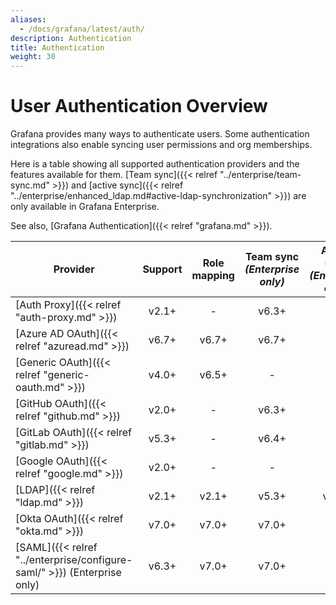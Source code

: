 ```yaml
---
aliases:
  - /docs/grafana/latest/auth/
description: Authentication
title: Authentication
weight: 30
---
```


# User Authentication Overview

Grafana provides many ways to authenticate users. Some authentication integrations also enable syncing user permissions and org memberships.

Here is a table showing all supported authentication providers and the features available for them. [Team sync]({{< relref "../enterprise/team-sync.md" >}}) and [active sync]({{< relref "../enterprise/enhanced_ldap.md#active-ldap-synchronization" >}}) are only available in Grafana Enterprise.

See also, [Grafana Authentication]({{< relref "grafana.md" >}}).

| Provider                                                                 | Support | Role mapping | Team sync<br> _(Enterprise only)_ | Active sync<br> _(Enterprise only)_ |
| ------------------------------------------------------------------------ | :-----: | :----------: | :-------------------------------: | :---------------------------------: |
| [Auth Proxy]({{< relref "auth-proxy.md" >}})                             |  v2.1+  |      -       |               v6.3+               |                  -                  |
| [Azure AD OAuth]({{< relref "azuread.md" >}})                            |  v6.7+  |    v6.7+     |               v6.7+               |                  -                  |
| [Generic OAuth]({{< relref "generic-oauth.md" >}})                       |  v4.0+  |    v6.5+     |                 -                 |                  -                  |
| [GitHub OAuth]({{< relref "github.md" >}})                               |  v2.0+  |      -       |               v6.3+               |                  -                  |
| [GitLab OAuth]({{< relref "gitlab.md" >}})                               |  v5.3+  |      -       |               v6.4+               |                  -                  |
| [Google OAuth]({{< relref "google.md" >}})                               |  v2.0+  |      -       |                 -                 |                  -                  |
| [LDAP]({{< relref "ldap.md" >}})                                         |  v2.1+  |    v2.1+     |               v5.3+               |                v6.3+                |
| [Okta OAuth]({{< relref "okta.md" >}})                                   |  v7.0+  |    v7.0+     |               v7.0+               |                  -                  |
| [SAML]({{< relref "../enterprise/configure-saml/" >}}) (Enterprise only) |  v6.3+  |    v7.0+     |               v7.0+               |                  -                  |

